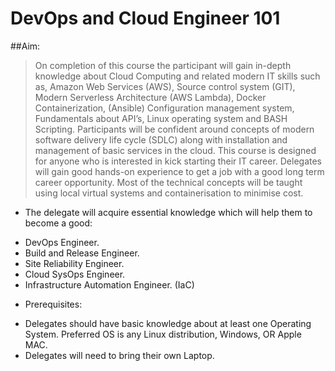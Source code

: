 # DevOps and Cloud Engineer 101

##Aim:
> On completion of this course the participant will gain in-depth knowledge about Cloud Computing and related modern IT skills such as, Amazon Web Services (AWS), Source control system (GIT), Modern Serverless Architecture (AWS Lambda), Docker Containerization, (Ansible) Configuration management system, Fundamentals about API’s, Linux operating system and BASH Scripting.
Participants will be confident around concepts of modern software delivery life cycle (SDLC) along with installation and management of basic services in the cloud. This course is designed for anyone who is interested in kick starting their IT career. Delegates will gain good hands-on experience to get a job with a good long term career opportunity. Most of the technical concepts will be taught using local virtual systems and containerisation to minimise cost.

- The delegate will acquire essential knowledge which will help them to become a good:
* DevOps Engineer.
* Build and Release Engineer.
* Site Reliability Engineer.
* Cloud SysOps Engineer.
* Infrastructure Automation Engineer. (IaC)

- Prerequisites:
* Delegates should have basic knowledge about at least one Operating
System. Preferred OS is any Linux distribution, Windows, OR Apple MAC.
* Delegates will need to bring their own Laptop.

